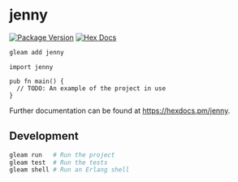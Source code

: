 # jenny

[![Package Version](https://img.shields.io/hexpm/v/jenny)](https://hex.pm/packages/jenny)
[![Hex Docs](https://img.shields.io/badge/hex-docs-ffaff3)](https://hexdocs.pm/jenny/)

```sh
gleam add jenny
```
```gleam
import jenny

pub fn main() {
  // TODO: An example of the project in use
}
```

Further documentation can be found at <https://hexdocs.pm/jenny>.

## Development

```sh
gleam run   # Run the project
gleam test  # Run the tests
gleam shell # Run an Erlang shell
```
